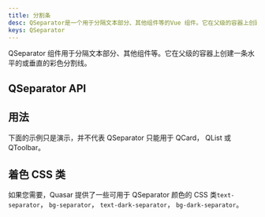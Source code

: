 ```yaml
---
title: 分割条
desc: QSeparator是一个用于分隔文本部分、其他组件等的Vue 组件。它在父级的容器上创建一条水平的或垂直的彩色分割线。
keys: QSeparator
---
```


QSeparator 组件用于分隔文本部分、其他组件等。它在父级的容器上创建一条水平的或垂直的彩色分割线。

## QSeparator API

<doc-api file="QSeparator" />

## 用法
下面的示例只是演示，并不代表 QSeparator 只能用于 QCard， QList 或 QToolbar。

<doc-example title="水平的" file="QSeparator/Horizontal" />

<doc-example title="水平且内嵌的" file="QSeparator/HorizontalWithInset" />

<doc-example title="垂直的" file="QSeparator/Vertical" />

<doc-example title="自定义颜色" file="QSeparator/Colored" />

## 着色 CSS 类
如果您需要，Quasar 提供了一些可用于 QSeparator 颜色的 CSS 类`text-separator`， `bg-separator`， `text-dark-separator`， `bg-dark-separator`。
